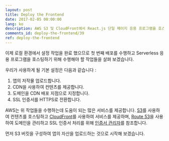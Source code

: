 ```yaml
---
layout: post
title: Deploy the Frontend
date: 2017-02-05 00:00:00
lang: ko
description: AWS S3 및 CloudFront에서 React.js 단일 페이지 응용 프로그램을 호스팅하는 방법에 대한 자습서.
comments_id: deploy-the-frontend/39
ref: deploy-the-frontend
---
```


이제 로컬 환경에서 설정 작업을 완료 했으므로 첫 번째 배포를 수행하고 Serverless 응용 프로그램을 호스팅하기 위해 수행해야 할 작업들을 살펴 보겠습니다.

우리가 사용하게 될 기본 설정은 다음과 같습니다 :

1. 앱의 저작물 업로드합니다.
2. CDN을 사용하여 컨텐츠를 제공합니다.
3. 도메인을 CDN 배포 지점으로 지정합니다.
4. SSL 인증서를 HTTPS로 전환합니다.

AWS는 위 작업들을 수행하는데 도움이 되는 많은 서비스를 제공합니다. [S3](https://aws.amazon.com/s3/)를 사용하여 컨텐츠를 호스팅하고 [CloudFront](https://aws.amazon.com/cloudfront/)를 사용하여 서비스를 제공하며, [Route 53](https://aws.amazon.com/route53/)을 사용하여 도메인을 관리하고 SSL 인증서 처리를 위해 [인증서 관리자](https://aws.amazon.com/certificate-manager/)를 참조합니다.

먼저 S3 버킷을 구성하여 앱의 자산을 업로드하는 것으로 시작해 보겠습니다.
